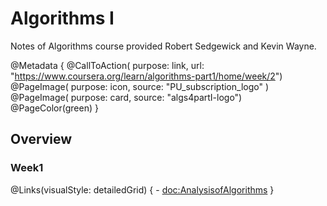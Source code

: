 # Algorithms I

Notes of Algorithms course provided Robert Sedgewick and Kevin Wayne.

@Metadata {
    @CallToAction(
                  purpose: link,
                  url: "https://www.coursera.org/learn/algorithms-part1/home/week/2")
    @PageImage(
               purpose: icon,
               source: "PU_subscription_logo"
               )
    @PageImage(
               purpose: card,
               source: "algs4partI-logo")
    @PageColor(green)
}

## Overview

### Week1 
@Links(visualStyle: detailedGrid) {
    - <doc:AnalysisofAlgorithms>
}
